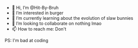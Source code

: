 - 👋 Hi, I’m @Hit-By-Bruh
- 👀 I’m interested in burger
- 🌱 I’m currently learning about the evolution of slaw bunnies
- 💞️ I’m looking to collaborate on nothing lmao
- 📫 How to reach me: Don't

PS: I'm bad at coding
